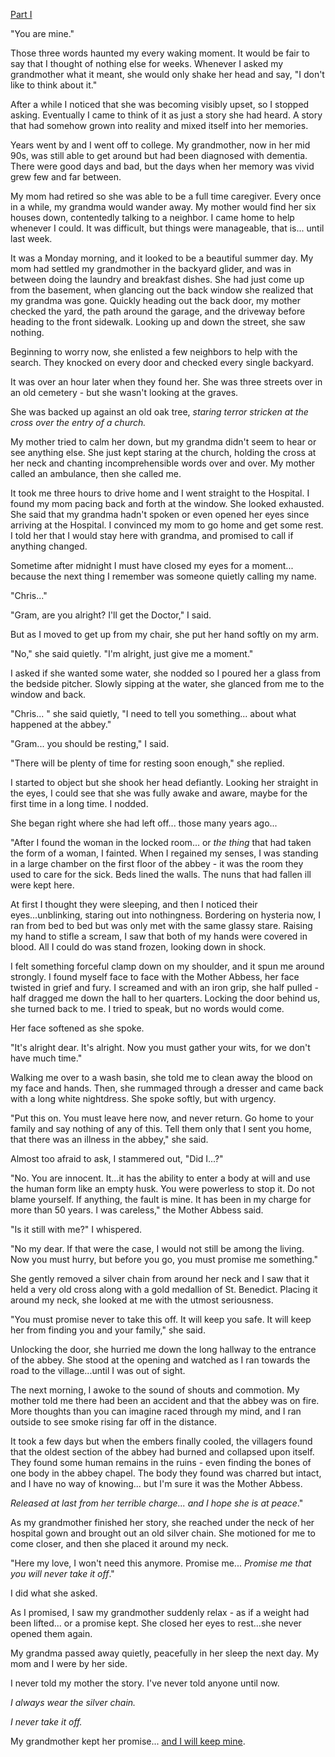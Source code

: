 [Part I](https://www.reddit.com/r/nosleep/comments/bb0vda/i_asked_my_grandmother_what_her_scariest_story/)

"You are mine."

Those three words haunted my every waking moment. It would be fair to say that I thought of nothing else for weeks. Whenever I asked my grandmother what it meant, she would only shake her head and say, "I don't like to think about it."

After a while I noticed that she was becoming visibly upset, so I stopped asking. Eventually I came to think of it as just a story she had heard. A story that had somehow grown into reality and mixed itself into her memories.

Years went by and I went off to college. My grandmother, now in her mid 90s, was still able to get around but had been diagnosed with dementia. There were good days and bad, but the days when her memory was vivid grew few and far between.

My mom had retired so she was able to be a full time caregiver. Every once in a while, my grandma would wander away. My mother would find her six houses down, contentedly talking to a neighbor. I came home to help whenever I could. It was difficult, but things were manageable, that is... until last week.

It was a Monday morning, and it looked to be a beautiful summer day. My mom had settled my grandmother in the backyard glider, and was in between doing the laundry and breakfast dishes. She had just come up from the basement, when glancing out the back window she realized that my grandma was gone. Quickly heading out the back door, my mother checked the yard, the path around the garage, and the driveway before heading to the front sidewalk. Looking up and down the street, she saw nothing.

Beginning to worry now, she enlisted a few neighbors to help with the search. They knocked on every door and checked every single backyard.

It was over an hour later when they found her. She was three streets over in an old cemetery - but she wasn't looking at the graves.

She was backed up against an old oak tree, *staring terror stricken at the cross over the entry of a church.*

My mother tried to calm her down, but my grandma didn't seem to hear or see anything else. She just kept staring at the church, holding the cross at her neck and chanting incomprehensible words over and over. My mother called an ambulance, then she called me.

It took me three hours to drive home and I went straight to the Hospital. I found my mom pacing back and forth at the window. She looked exhausted. She said that my grandma hadn't spoken or even opened her eyes since arriving at the Hospital. I convinced my mom to go home and get some rest. I told her that I would stay here with grandma, and promised to call if anything changed.

Sometime after midnight I must have closed my eyes for a moment... because the next thing I remember was someone quietly calling my name.

"Chris..."

"Gram, are you alright? I'll get the Doctor," I said.

But as I moved to get up from my chair, she put her hand softly on my arm.

"No," she said quietly. "I'm alright, just give me a moment."

I asked if she wanted some water, she nodded so I poured her a glass from the bedside pitcher. Slowly sipping at the water, she glanced from me to the window and back.

"Chris... " she said quietly, "I need to tell you something...  about what happened at the abbey."

"Gram... you should be resting," I said.

"There will be plenty of time for resting soon enough," she replied.

I started to object but she shook her head defiantly. Looking her straight in the eyes, I could see that she was fully awake and aware, maybe for the first time in a long time. I nodded.

She began right where she had left off... those many years ago...

"After I found the woman in the locked room... or *the thing* that had taken the form of a woman, I fainted. When I regained my senses, I was standing in a large chamber on the first floor of the abbey - it was the room they used to care for the sick. Beds lined the walls. The nuns that had fallen ill were kept here.

At first I thought they were sleeping, and then I noticed their eyes...unblinking, staring out into nothingness.
Bordering on hysteria now, I ran from bed to bed but was only met with the same glassy stare. Raising my hand to stifle a scream, I saw that both of my hands were covered in blood. All I could do was stand frozen, looking down in shock.

I felt something forceful clamp down on my shoulder, and it spun me around strongly. I found myself face to face with the Mother Abbess, her face twisted in grief and fury. I screamed and with an iron grip, she half pulled - half dragged me down the hall to her quarters. Locking the door behind us, she turned back to me. I tried to speak, but no words would come.

Her face softened as she spoke.

"It's alright dear. It's alright. Now you must gather your wits, for we don't have much time."

Walking me over to a wash basin, she told me to clean away the blood on my face and hands. Then, she rummaged through a dresser and came back with a long white nightdress. She spoke softly, but with urgency.

"Put this on. You must leave here now, and never return. Go home to your family and say nothing of any of this. Tell them only that I sent you home, that there was an illness in the abbey," she said.

Almost too afraid to ask, I stammered out, "Did I...?"

"No. You are innocent. It...it has the ability to enter a body at will and use the human form like an empty husk. You were powerless to stop it. Do not blame yourself. If anything, the fault is mine. It has been in my charge for more than 50 years. I was careless," the Mother Abbess said.

"Is it still with me?" I whispered.

"No my dear. If that were the case, I would not still be among the living. Now you must hurry, but before you go, you must promise me something."

She gently removed a silver chain from around her neck and I saw that it held a very old cross along with a gold medallion of St. Benedict. Placing it around my neck, she looked at me with the utmost seriousness.

"You must promise never to take this off. It will keep you safe. It will keep her from finding you and your family," she said.

Unlocking the door, she hurried me down the long hallway to the entrance of the abbey. She stood at the opening and watched as I ran towards the road to the village...until I was out of sight. 

The next morning, I awoke to the sound of shouts and commotion. My mother told me there had been an accident and that the abbey was on fire. More thoughts than you can imagine raced through my mind, and I ran outside to see smoke rising far off in the distance.

It took a few days but when the embers finally cooled, the villagers found that the oldest section of the abbey had burned and collapsed upon itself. They found some human remains in the ruins - even finding the bones of one body in the abbey chapel. The body they found was charred but intact, and I have no way of knowing... but I'm sure it was the Mother Abbess.

*Released at last from her terrible charge... and I hope she is at peace*."

As my grandmother finished her story, she reached under the neck of her hospital gown and brought out an old silver chain. She motioned for me to come closer, and then she placed it around my neck.

"Here my love, I won't need this anymore. Promise me... *Promise me that you will never take it off*."

I did what she asked.

As I promised, I saw my grandmother suddenly relax - as if a weight had been lifted... or a promise kept. She closed her eyes to rest...she never opened them again.

My grandma passed away quietly, peacefully in her sleep the next day. My mom and I were by her side.

I never told my mother the story. I've never told anyone until now.

*I always wear the silver chain.*

*I never take it off.*

My grandmother kept her promise... [and I will keep mine](https://www.reddit.com/user/LighthouseHorror).